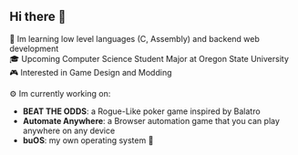 ## Hi there 👋
📖 Im learning low level languages (C, Assembly) and backend web development<br>🎓 Upcoming Computer Science Student Major at Oregon State University<br>🎮 Interested in Game Design and Modding<br>

⚙️ Im currently working on: 
- **BEAT THE ODDS**: a Rogue-Like poker game inspired by Balatro
- **Automate Anywhere**: a Browser automation game that you can play anywhere on any device
- **buOS**: my own operating system 👀
